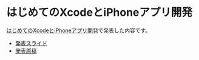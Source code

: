 # はじめてのXcodeとiPhoneアプリ開発

[はじめてのXcodeとiPhoneアプリ開発](http://www.kohanet.jp/kodomokai/detail/2)で発表した内容です。

* [発表スライド](http://ton1517.github.io/kohanet-iPhoneApp-study/#/title)
* [発表原稿](https://github.com/ton1517/kohanet-iPhoneApp-study/blob/gh-pages/slide.md)

